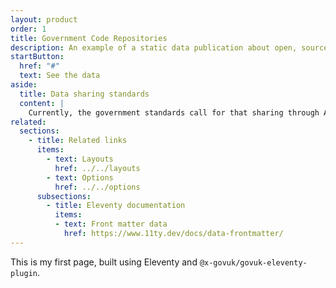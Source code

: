 ```yaml
---
layout: product
order: 1
title: Government Code Repositories
description: An example of a static data publication about open, source code repositories from government organisation in the UK.
startButton:
  href: "#"
  text: See the data
aside:
  title: Data sharing standards
  content: | 
    Currently, the government standards call for that sharing through APIs, but perhaps there is a simpler and more practical option? 
related:
  sections:
    - title: Related links
      items:
        - text: Layouts
          href: ../../layouts
        - text: Options
          href: ../../options
      subsections:
        - title: Eleventy documentation
          items:
          - text: Front matter data
            href: https://www.11ty.dev/docs/data-frontmatter/
---
```

This is my first page, built using Eleventy and `@x-govuk/govuk-eleventy-plugin`.
